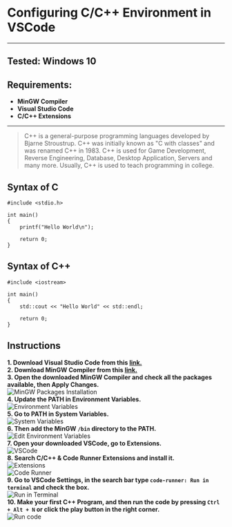 # Configuring C/C++ Environment in VSCode
---

## Tested: Windows 10
## Requirements:
- **MinGW Compiler**
- **Visual Studio Code** 
- **C/C++ Extensions**

---

> C++ is a general-purpose programming languages developed by Bjarne Stroustrup. C++ was initially known as "C with classes" and was renamed C++ in 1983. C++ is used for Game Development, Reverse Engineering, Database, Desktop Application, Servers and many more. Usually, C++ is used to teach programming in college.

## Syntax of C

```
#include <stdio.h>

int main()
{
    printf("Hello World\n");
    
    return 0;
}
```

## Syntax of C++

```
#include <iostream>

int main()
{
    std::cout << "Hello World" << std::endl;

    return 0;
}
```

## Instructions

**1. Download Visual Studio Code from this [link.](https://code.visualstudio.com/Download)** </br>
**2. Download MinGW Compiler from this [link.](https://sourceforge.net/projects/mingw-w64/)** </br>
**3. Open the downloaded MinGW Compiler and check all the packages available, then Apply Changes.** </br>
![MinGW Packages Installation](./MinGW_Packages.png) </br>
**4. Update the PATH in Environment Variables.** </br>
![Environment Variables](./Environment_Variables.png) </br>
**5. Go to PATH in System Variables.** </br>
![System Variables](./System_Variables.png) </br>
**6. Then add the MinGW `/bin` directory to the PATH.** </br>
![Edit Environment Variables](./Edit_Environment_Variables.png) </br>
**7. Open your downloaded VSCode, go to Extensions.** </br>
![VSCode](./VSCode.png) </br>
**8. Search C/C++ & Code Runner Extensions and install it.** </br>
![Extensions](./Extensions.png) </br>
![Code Runner](./Code_Runner.png) </br>
**9. Go to VSCode Settings, in the search bar type `code-runner: Run in terminal` and check the box.** </br>
![Run in Terminal](./Run_in_Terminal.png) </br>
**10. Make your first C++ Program, and then run the code by pressing `Ctrl + Alt + N` or click the play button in the right corner.** </br>
![Run code](./Run_Code.png) </br>
